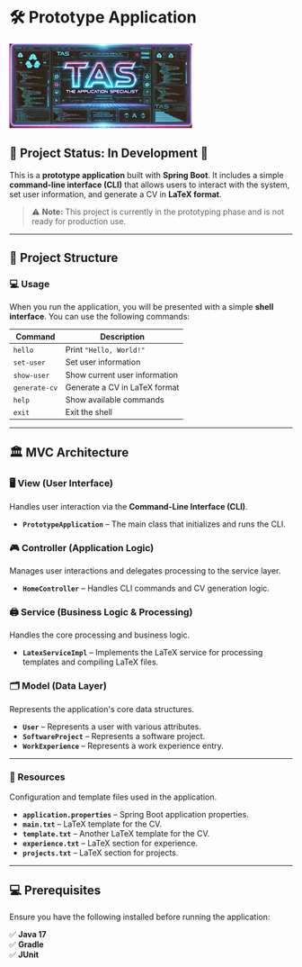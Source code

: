 # 🛠️ Prototype Application

![Project Logo](tas_pic.png)

## 🚧 Project Status: In Development 🚧

This is a **prototype application** built with **Spring Boot**. It includes a simple **command-line interface (CLI)** that allows users to interact with the system, set user information, and generate a CV in **LaTeX format**.

> ⚠️ **Note:** This project is currently in the prototyping phase and is not ready for production use.

---

## 📁 Project Structure

### 💻 Usage
When you run the application, you will be presented with a simple **shell interface**. You can use the following commands:

| **Command**       | **Description**                             |
|------------------|-----------------------------------------|
| `hello`          | Print `"Hello, World!"`                 |
| `set-user`       | Set user information                    |
| `show-user`      | Show current user information           |
| `generate-cv`    | Generate a CV in LaTeX format          |
| `help`           | Show available commands                 |
| `exit`           | Exit the shell                          |

---

## 🏛️ MVC Architecture  

### 🖥️ **View (User Interface)**
Handles user interaction via the **Command-Line Interface (CLI)**.  

- **`PrototypeApplication`** – The main class that initializes and runs the CLI.  

### 🎮 **Controller (Application Logic)**
Manages user interactions and delegates processing to the service layer.  

- **`HomeController`** – Handles CLI commands and CV generation logic.  

### 🖨️ **Service (Business Logic & Processing)**
Handles the core processing and business logic.  

- **`LatexServiceImpl`** – Implements the LaTeX service for processing templates and compiling LaTeX files.  

### 🗂️ **Model (Data Layer)**
Represents the application's core data structures.  

- **`User`** – Represents a user with various attributes.  
- **`SoftwareProject`** – Represents a software project.  
- **`WorkExperience`** – Represents a work experience entry.  

---

### 📂 Resources  
Configuration and template files used in the application.  

- **`application.properties`** – Spring Boot application properties.  
- **`main.txt`** – LaTeX template for the CV.  
- **`template.txt`** – Another LaTeX template for the CV.  
- **`experience.txt`** – LaTeX section for experience.  
- **`projects.txt`** – LaTeX section for projects.  

---

## 💻 Prerequisites

Ensure you have the following installed before running the application:

✅ **Java 17**  
✅ **Gradle**  
✅ **JUnit**

